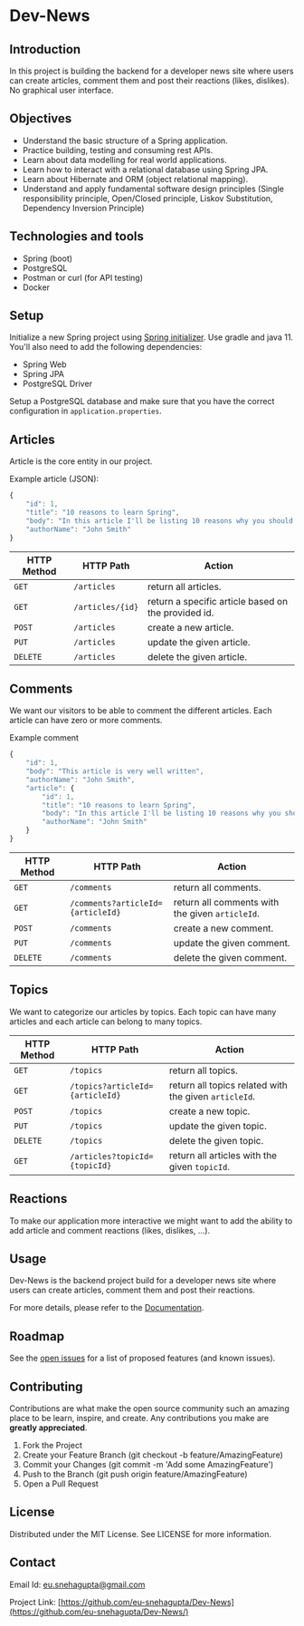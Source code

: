 # Dev-News

## Introduction

In this project is building the backend for a developer news site where users can create articles, comment them and post their reactions (likes, dislikes). No graphical user interface.

## Objectives

* Understand the basic structure of a Spring application.
* Practice building, testing and consuming rest APIs.
* Learn about data modelling for real world applications.
* Learn how to interact with a relational database using Spring JPA.
* Learn about Hibernate and ORM (object relational mapping).
* Understand and apply fundamental software design principles (Single responsibility principle, Open/Closed principle, Liskov Substitution, Dependency Inversion Principle)

## Technologies and tools

* Spring (boot)
* PostgreSQL
* Postman or curl (for API testing)
* Docker


## Setup

Initialize a new Spring project using [Spring initializer](https://start.spring.io/). Use gradle and java 11. You'll also need to add the following dependencies:

* Spring Web
* Spring JPA
* PostgreSQL Driver

Setup a PostgreSQL database and make sure that you have the correct configuration in `application.properties`.


## Articles

Article is the core entity in our project. 

Example article (JSON):

```javascript
{
    "id": 1,
    "title": "10 reasons to learn Spring",
    "body": "In this article I'll be listing 10 reasons why you should learn spring and use it in your next project...",
    "authorName": "John Smith"
}
```

| HTTP Method | HTTP Path | Action |
| ------------|-----------|--------|
| `GET` |`/articles` | return all articles. |
| `GET` | `/articles/{id}` | return a specific article based on the provided id.|
| `POST`| `/articles` | create a new article.|
| `PUT` | `/articles` | update the given article.|
| `DELETE` | `/articles` | delete the given article.|

## Comments

We want our visitors to be able to comment the different articles. Each article can have zero or more comments. 

Example comment

```javascript
{
    "id": 1,
    "body": "This article is very well written",
    "authorName": "John Smith",
    "article": {
        "id": 1,
        "title": "10 reasons to learn Spring",
        "body": "In this article I'll be listing 10 reasons why you should learn spring and use it in your next project...",
        "authorName": "John Smith"
    }
}

```

| HTTP Method | HTTP Path | Action |
| ------------|-----------|--------|
| `GET` |`/comments` | return all comments. |
| `GET` | `/comments?articleId={articleId}` | return all comments with the given `articleId`.|
| `POST`| `/comments` | create a new comment.|
| `PUT` | `/comments` | update the given comment.|
| `DELETE` | `/comments` | delete the given comment.|

## Topics

We want to categorize our articles by topics. Each topic can have many articles and each article can belong to many topics.

| HTTP Method | HTTP Path | Action |
| ------------|-----------|--------|
| `GET` |`/topics` | return all topics. |
| `GET` | `/topics?articleId={articleId}` | return all topics related with the given `articleId`.|
| `POST`| `/topics` | create a new topic.|
| `PUT` | `/topics` | update the given topic.|
| `DELETE` | `/topics` | delete the given topic.|
| `GET` |`/articles?topicId={topicId}` | return all articles with the given `topicId`. |

## Reactions

To make our application more interactive we might want to add the ability to add article and comment reactions (likes, dislikes, ...).

## Usage
Dev-News is the backend project build for a developer news site where users can create articles, comment them and post their reactions.

For more details, please refer to the [Documentation](https://github.com/eu-snehagupta/Dev-News/tree/main/documentation).

## Roadmap
See the [open issues](https://github.com/eu-snehagupta/Dev-News/issues) for a list of proposed features (and known issues).

## Contributing
Contributions are what make the open source community such an amazing place to be learn, inspire, and create. Any contributions you make are **greatly appreciated**.
1. Fork the Project
2. Create your Feature Branch (git checkout -b feature/AmazingFeature)
3. Commit your Changes (git commit -m 'Add some AmazingFeature')
4. Push to the Branch (git push origin feature/AmazingFeature)
5. Open a Pull Request

## License
Distributed under the MIT License. See LICENSE for more information.

## Contact
Email Id: [eu.snehagupta@gmail.com](eu.snehagupta@gmail.com)

Project Link: [https://github.com/eu-snehagupta/Dev-News](https://github.com/eu-snehagupta/Dev-News/)


